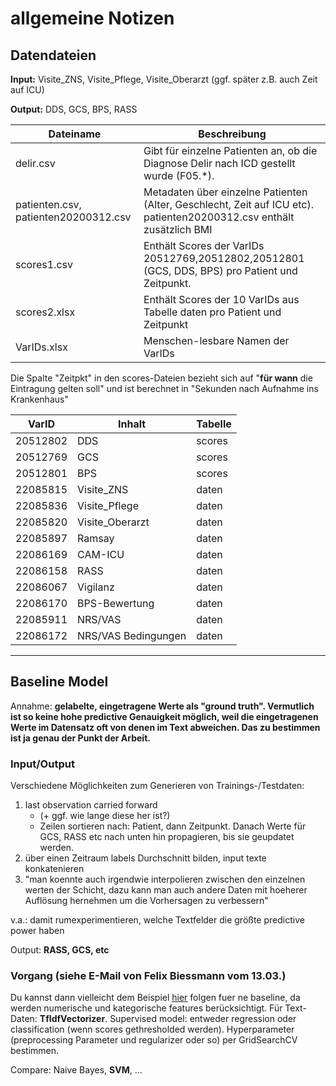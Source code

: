 allgemeine Notizen
====

Datendateien
----

**Input:** Visite_ZNS, Visite_Pflege, Visite_Oberarzt (ggf. später z.B. auch Zeit auf ICU)

**Output:** DDS, GCS, BPS, RASS

|Dateiname |Beschreibung|
|----------|------------|
|delir.csv|Gibt für einzelne Patienten an, ob die Diagnose Delir nach ICD gestellt wurde (F05.*).
|patienten.csv, patienten20200312.csv|Metadaten über einzelne Patienten (Alter, Geschlecht, Zeit auf ICU etc). patienten20200312.csv enthält zusätzlich BMI
|scores1.csv|Enthält Scores der VarIDs 20512769,20512802,20512801 (GCS, DDS, BPS) pro Patient und Zeitpunkt.
|scores2.xlsx|Enthält Scores der 10 VarIDs aus Tabelle daten pro Patient und Zeitpunkt
|VarIDs.xlsx|Menschen-lesbare Namen der VarIDs

Die Spalte "Zeitpkt" in den scores-Dateien bezieht sich auf "**für wann** die Eintragung gelten soll" und ist berechnet in "Sekunden nach Aufnahme ins Krankenhaus"

|VarID     |Inhalt               |Tabelle |
|----------|---------------------|--------|
| 20512802 | DDS                 | scores |
| 20512769 | GCS                 | scores |
| 20512801 | BPS                 | scores |
| 22085815 | Visite_ZNS          | daten  |
| 22085836 | Visite_Pflege       | daten  |
| 22085820 | Visite_Oberarzt     | daten  |
| 22085897 | Ramsay              | daten  |
| 22086169 | CAM-ICU             | daten  |
| 22086158 | RASS                | daten  |
| 22086067 | Vigilanz            | daten  |
| 22086170 | BPS-Bewertung       | daten  |
| 22085911 | NRS/VAS             | daten  |
| 22086172 | NRS/VAS Bedingungen | daten  |

--------------

Baseline Model
----

Annahme: **gelabelte, eingetragene Werte als "ground truth". Vermutlich ist so keine hohe predictive Genauigkeit möglich, weil die eingetragenen Werte im Datensatz oft von denen im Text abweichen. Das zu bestimmen ist ja genau der Punkt der Arbeit.**

### Input/Output
Verschiedene Möglichkeiten zum Generieren von Trainings-/Testdaten:

1) last observation carried forward 
    * (+ ggf. wie lange diese her ist?)
    * Zeilen sortieren nach: Patient, dann Zeitpunkt. Danach Werte für GCS, RASS etc nach unten hin propagieren, bis sie geupdatet werden.
2) über einen Zeitraum labels Durchschnitt bilden, input texte konkatenieren
3) "man koennte auch irgendwie interpolieren zwischen den einzelnen werten der Schicht, dazu kann man auch andere Daten mit hoeherer Auflösung hernehmen um die Vorhersagen zu verbessern"

v.a.: damit rumexperimentieren, welche Textfelder die größte predictive power haben

Output: **RASS, GCS, etc**

### Vorgang (siehe E-Mail von Felix Biessmann vom 13.03.)
Du kannst dann vielleicht dem Beispiel [hier](https://scikit-learn.org/stable/auto_examples/compose/plot_column_transformer_mixed_types.html) folgen fuer ne baseline, da werden numerische und kategorische features berücksichtigt. Für Text-Daten: **TfIdfVectorizer**. Supervised model: entweder regression oder classification (wenn scores gethresholded werden). Hyperparameter (preprocessing Parameter und regularizer oder so) per GridSearchCV bestimmen.

Compare: Naive Bayes, **SVM**, ...